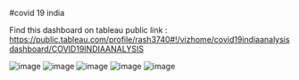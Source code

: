 #covid 19 india

Find this dashboard on tableau public 
link : https://public.tableau.com/profile/rash3740#!/vizhome/covid19indiaanalysisdashboard/COVID19INDIAANALYSIS

![image](https://user-images.githubusercontent.com/20014921/105610672-c84ff580-5dd6-11eb-8deb-91e7297f6298.png)
![image](https://user-images.githubusercontent.com/20014921/105610682-d6057b00-5dd6-11eb-8529-74f131ad5219.png)
![image](https://user-images.githubusercontent.com/20014921/105610685-e1f13d00-5dd6-11eb-9fb5-d9ade12f35fc.png)
![image](https://user-images.githubusercontent.com/20014921/105610692-f1708600-5dd6-11eb-83a8-9cfbfc80ec7d.png)
![image](https://user-images.githubusercontent.com/20014921/105610696-fc2b1b00-5dd6-11eb-8a7e-cbe26995e8c1.png)

